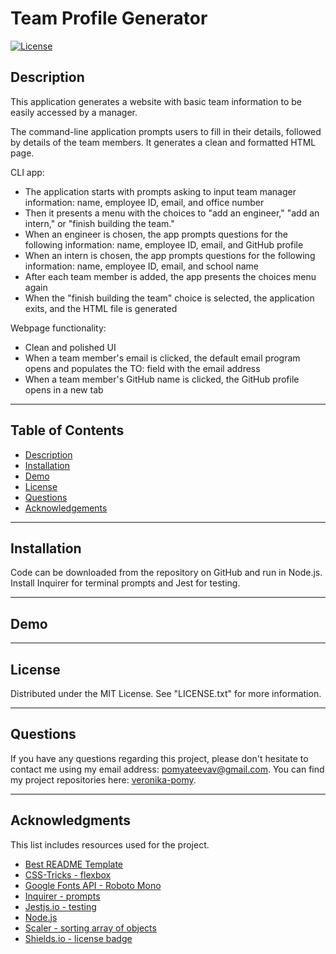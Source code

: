# Team Profile Generator 

<!-- License Badge -->
[![License][license-shield]][license-url]

## Description

This application generates a website with basic team information to be easily accessed by a manager. 

The command-line application prompts users to fill in their details, followed by details of the team members. It generates a clean and formatted HTML page.

CLI app:

- The application starts with prompts asking to input team manager information: name, employee ID, email, and office number
- Then it presents a menu with the choices to "add an engineer," "add an intern," or "finish building the team."
- When an engineer is chosen, the app prompts questions for the following information: name, employee ID, email, and GitHub profile
- When an intern is chosen, the app prompts questions for the following information: name, employee ID, email, and school name
- After each team member is added, the app presents the choices menu again
- When the "finish building the team" choice is selected, the application exits, and the HTML file is generated 

Webpage functionality: 

- Clean and polished UI
- When a team member's email is clicked, the default email program opens and populates the TO: field with the email address
- When a team member's GitHub name is clicked, the GitHub profile opens in a new tab

---

## Table of Contents

  <ul>
    <li>
      <a href="#description">Description</a>
    </li>
    <li>
      <a href="#installation">Installation</a>
    </li>
    <li>
      <a href="#demo">Demo</a>
    </li>
    <li>
        <a href="#license">License</a>
    </li>
    <li>
        <a href="#questions">Questions</a>
    </li>
    <li>
        <a href="#acknowledgments">Acknowledgements</a>
    </li>
  </ul>

---

## Installation

Code can be downloaded from the repository on GitHub and run in Node.js. Install Inquirer for terminal prompts and Jest for testing. 

---
## Demo



---

## License

Distributed under the MIT License. See "LICENSE.txt" for more information.

---

## Questions

If you have any questions regarding this project, please don't hesitate to contact me using my email address: pomyateevav@gmail.com. You can find my project repositories here: [veronika-pomy](https://github.com/veronika-pomy?tab=repositories).

___

## Acknowledgments

This list includes resources used for the project. 

- [Best README Template](https://github.com/othneildrew/Best-README-Template/blob/master/README.md)
- [CSS-Tricks - flexbox](https://css-tricks.com/)
- [Google Fonts API - Roboto Mono](https://fonts.google.com/specimen/Roboto+Mono)
- [Inquirer - prompts](https://www.npmjs.com/package/inquirer)
- [Jestjs.io - testing](https://jestjs.io/)
- [Node.js](https://nodejs.org/en/)
- [Scaler - sorting array of objects](https://www.scaler.com/topics/javascript-sort-an-array-of-objects/)
- [Shields.io - license badge](https://shields.io/)

<!-- License & badge -->
[license-shield]: https://img.shields.io/badge/license-MIT-blue?style=for-the-badge
[license-url]: https://github.com/veronika-pomy/Readme-Generator/blob/main/LICENSE

